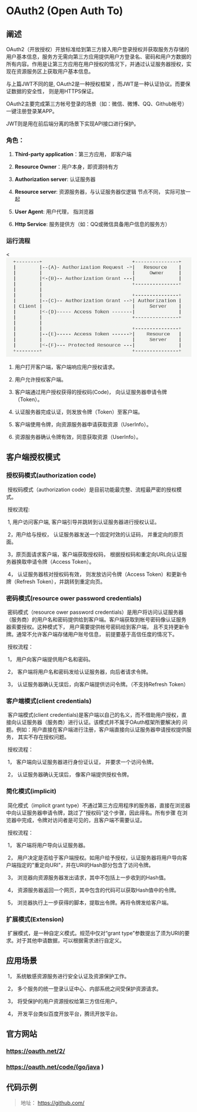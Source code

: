 



# OAuth2 (Open Auth To)



## 阐述

OAuth2（开放授权）开放标准给到第三方接入用户登录授权并获取服务方存储的用户基本信息，服务方无需向第三方应用提供用户方登录名、密码和用户方数据的所有内容。作用是让第三方应用在用户授权的情况下，并通过认证服务器授权，实现在资源服务区上获取用户基本信息。

与上篇JWT不同的是,  OAuth2是一种授权框架 ，而JWT是一种认证协议。而要保证数据的安全性， 则是用HTTPS保证。

OAuth2主要完成第三方帐号登录的场景（如：微信、微博、QQ、Github帐号）一键注册登录某APP。

JWT则是用在前后端分离的场景下实现API接口进行保护。

### 角色：

1. **Third-party application**：第三方应用， 即客户端

2. **Resource Owner**：用户本身，即资源持有方

3. **Authorization server**: 认证服务器

4. **Resource server**: 资源服务器，与认证服务器仅逻辑 节点不同， 实际可放一起

5. **User Agent**: 用户代理， 指浏览器

6. **Http Service**: 服务提供方（如：QQ或微信具备用户信息的服务方）

   

### 运行流程

<<img src="http://raw.githubusercontent.com/preflight-2021/gitbook/master/business/resources/oauth2-flow.png" alt="Oauth2-flow"  />

1. 用户打开客户端，客户端响应用户授权请求。

2. 用户允许授权客户端。

3. 客户端通过用户授权获得的授权码(Code)， 向认证服务器申请令牌（Token）。

4. 认证服务器完成认证，则发放令牌（Token）至客户端。

5. 客户端使用令牌，向资源服务器申请获取资源（UserInfo）。

6. 资源服务器确认令牌有效，同意获取资源（UserInfo）。

   

## 客户端授权模式

### 	**授权码模式(authorization code)**

​		授权码模式（authorization code）是目前功能最完整、流程最严密的授权模式。

​		授权流程:

​		1,  用户访问客户端, 客户端引导并跳转到认证服务器进行授权认证。

​		2，用户给与授权， 认证服务器发送一个固定时效的认证码， 并重定向的原页面。

​        3，原页面请求客户端，客户端获取授权码， 根据授权码和重定向URL向认证服务器换取申请令牌（Access Token）。

​		4， 认证服务器核对授权码有效， 则发放访问令牌（Access Token）和更新令牌（Refresh Token），并跳转到重定向页。



### 	密码模式(resource ower password credentials)

​		密码模式（resource ower password credentials）是用户将访问认证服务器（服务商）的用户名和密码提供给到客户端。客户端获取到帐号密码像认证服务		器索要授权。这种模式下， 用户需要提供帐号密码给到客户端， 且不支持更新令牌。通常不允许客户端存储用户账号信息， 前提要基于高信任度的情况下。

​		授权流程：

​		1， 用户向客户端提供用户名和密码。

​		2， 客户端将用户名和密码发给认证服务器，向后者请求令牌。

​		3， 认证服务器确认无误后，向客户端提供访问令牌。（不支持Refresh Token）

### 客户端模式(client credentials)

​		客户端模式(client credentials)是客户端以自己的名义，而不借助用户授权，直接向认证服务器（服务商）进行认证。该模式并不属于OAuth框架所要解决的		问题。例如：用户直接在客户端进行注册，客户端直接向认证服务器申请授权提供服务， 其实不存在授权问题。

​		授权流程：

​		1， 客户端向认证服务器进行身份证认证， 并要求一个访问令牌。

​		2， 认证服务器确认无误后， 像客户端提供授权令牌。

###  简化模式(implicit)

​		简化模式（implicit grant type）不通过第三方应用程序的服务器，直接在浏览器中向认证服务器申请令牌，跳过了"授权码"这个步骤，因此得名。所有步骤		在浏览器中完成，令牌对访问者是可见的，且客户端不需要认证。

​		授权流程：

​		1， 客户端将用户导向认证服务器。

​		2， 用户决定是否给于客户端授权。如用户给予授权，认证服务器将用户导向客户端指定的"重定向URI"，并在URI的Hash部分包含了访问令牌。

​		3， 浏览器向资源服务器发出请求，其中不包括上一步收到的Hash值。

​		4， 资源服务器返回一个网页，其中包含的代码可以获取Hash值中的令牌。

​		5， 浏览器执行上一步获得的脚本，提取出令牌。再将令牌发给客户端。

### 扩展模式(Extension)

​		扩展模式，是一种自定义模式。规范中仅对“grant type”参数提出了须为URI的要求。对于其他申请数据，可以根据需求进行自定义。

## 应用场景

​		1， 系统敏感资源服务进行安全认证及资源保护工作。

​		2， 多个服务的统一登录认证中心、内部系统之间受保护资源请求。

​		3， 将受保护的用户资源授权给第三方信任用户。

​		4， 开发平台类似百度开放平台，腾讯开放平台。

## 官方网站

### https://oauth.net/2/

### https://oauth.net/code/(go/java )

## 代码示例

> 地址： https://github.com/

